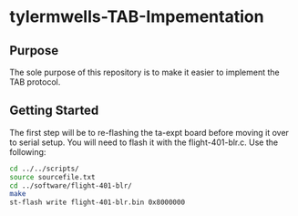 # tylermwells-TAB-Impementation

## Purpose

The sole purpose of this repository is to make it easier to implement the TAB protocol. 

## Getting Started

The first step will be to re-flashing the ta-expt board before moving it over to serial setup. You will need to flash it with the flight-401-blr.c. Use the following:

```bash
cd ../../scripts/
source sourcefile.txt
cd ../software/flight-401-blr/
make
st-flash write flight-401-blr.bin 0x8000000
```






